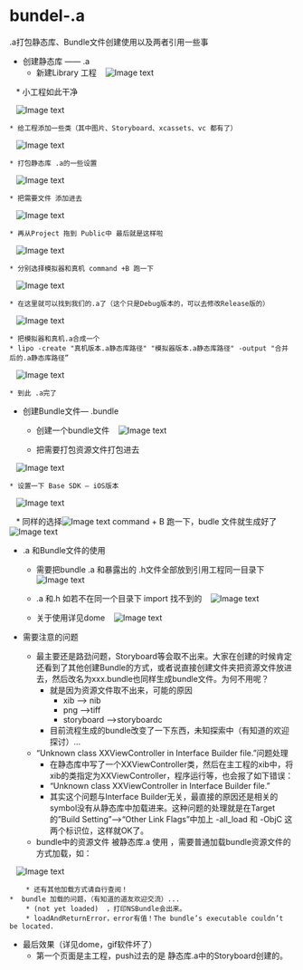 # bundel-.a
.a打包静态库、Bundle文件创建使用以及两者引用一些事
* 创建静态库 —— .a
    * 新建Library 工程
    ![Image text](https://raw.githubusercontent.com/lecochao/bundel-.a/master/img/1.png)
    
    * 小工程如此干净
    
    ![Image text](https://raw.githubusercontent.com/lecochao/bundel-.a/master/img/2.png)
    
    * 给工程添加一些类（其中图片、Storyboard、xcassets、vc 都有了）
    
    ![Image text](https://raw.githubusercontent.com/lecochao/bundel-.a/master/img/3.png)
    
    * 打包静态库 .a的一些设置
    ![Image text](https://raw.githubusercontent.com/lecochao/bundel-.a/master/img/4.png)
    
    * 把需要文件 添加进去
    ![Image text](https://raw.githubusercontent.com/lecochao/bundel-.a/master/img/5.png)
    
    * 再从Project 拖到 Public中 最后就是这样啦
    ![Image text](https://raw.githubusercontent.com/lecochao/bundel-.a/master/img/6.png)
    
    * 分别选择模拟器和真机 command +B 跑一下
    ![Image text](https://raw.githubusercontent.com/lecochao/bundel-.a/master/img/7.png)
    
    * 在这里就可以找到我们的.a了（这个只是Debug版本的，可以去修改Release版的）
    ![Image text](https://raw.githubusercontent.com/lecochao/bundel-.a/master/img/8.png)
    
    * 把模拟器和真机.a合成一个
    * lipo -create "真机版本.a静态库路径" "模拟器版本.a静态库路径" -output "合并后的.a静态库路径”
    ![Image text](https://raw.githubusercontent.com/lecochao/bundel-.a/master/img/9.png)
    
    * 到此 .a完了
* 创建Bundle文件—  .bundle
    * 创建一个bundle文件
    ![Image text](https://raw.githubusercontent.com/lecochao/bundel-.a/master/img/10.png)
    
    * 把需要打包资源文件打包进去
    
    ![Image text](https://raw.githubusercontent.com/lecochao/bundel-.a/master/img/11.png)
    
    * 设置一下 Base SDK — iOS版本
    ![Image text](https://raw.githubusercontent.com/lecochao/bundel-.a/master/img/12.png)
    
    * 同样的选择![Image text](https://raw.githubusercontent.com/lecochao/bundel-.a/master/img/13.png) command + B  跑一下，budle 文件就生成好了 
    ![Image text](https://raw.githubusercontent.com/lecochao/bundel-.a/master/img/14.png)
    
* .a 和Bundle文件的使用
    * 需要把bundle .a 和暴露出的 .h文件全部放到引用工程同一目录下
    ![Image text](https://raw.githubusercontent.com/lecochao/bundel-.a/master/img/15.png)
    
    * .a 和.h 如若不在同一个目录下  import 找不到的
    ![Image text](https://raw.githubusercontent.com/lecochao/bundel-.a/master/img/16.png)
    
    * 关于使用详见dome
    ![Image text](https://raw.githubusercontent.com/lecochao/bundel-.a/master/img/17.png)
    
* 需要注意的问题
    * 最主要还是路劲问题，Storyboard等会取不出来。大家在创建的时候肯定还看到了其他创建Bundle的方式，或者说直接创建文件夹把资源文件放进去，然后改名为xxx.bundle也同样生成bundle文件。为何不用呢？
        * 就是因为资源文件取不出来，可能的原因
            * xib —> nib
            * png —>tiff
            * storyboard —>storyboardc
        * 目前流程生成的bundle改变了一下东西，未知探索中（有知道的欢迎探讨）…
    * “Unknown class XXViewController in Interface Builder file.”问题处理
        *  在静态库中写了一个XXViewController类，然后在主工程的xib中，将xib的类指定为XXViewController，程序运行等，也会报了如下错误：
        * “Unknown class XXViewController in Interface Builder file.”
        * 其实这个问题与Interface Builder无关，最直接的原因还是相关的symbol没有从静态库中加载进来。这种问题的处理就是在Target的”Build Setting”–>“Other Link Flags”中加上 -all_load 和 -ObjC 这两个标识位，这样就OK了。
    * bundle中的资源文件 被静态库.a 使用 ，需要普通加载bundle资源文件的方式加载，如：
    
    ![Image text](https://raw.githubusercontent.com/lecochao/bundel-.a/master/img/18.png)
    
        * 还有其他加载方式请自行查阅！
    *  bundle 加载的问题，（有知道的道友欢迎交流）...
        * (not yet loaded)  ，打印NSBundle会出来。
        * loadAndReturnError，error有值！The bundle’s executable couldn’t be located.
* 最后效果（详见dome，gif软件坏了）
    * 第一个页面是主工程，push过去的是 静态库.a中的Storyboard创建的。

